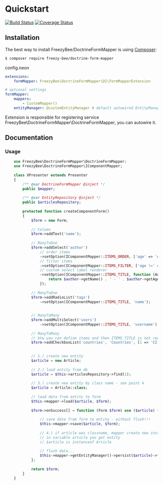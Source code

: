 Quickstart
==========

[![Build Status](https://travis-ci.org/FreezyBee/DoctrineFormMapper.svg?branch=master)](https://travis-ci.org/FreezyBee/DoctrineFormMapper)
[![Coverage Status](https://coveralls.io/repos/github/FreezyBee/DoctrineFormMapper/badge.svg?branch=master)](https://coveralls.io/github/FreezyBee/DoctrineFormMapper?branch=master)

Installation
------------

The best way to install FreezyBee/DoctrineFormMapper is using  [Composer](http://getcomposer.org/):

```sh
$ composer require freezy-bee/doctrine-form-mapper
```

config.neon

```yml
extensions:
    formMapper: FreezyBee\DoctrineFormMapper\DI\FormMapperExtension

# optional settings
formMapper:
    mappers:
        - CustomMapper()
    entityManager: @customEntityManager # default autowired EntityManagerInterface
```

Extension is responsible for registering service FreezyBee\DoctrineFormMapper\DoctrineFormMapper, you can autowire it.

Documentation
-------------

### Usage

```php
    use FreezyBee\DoctrineFormMapper\DoctrineFormMapper;
    use FreezyBee\DoctrineFormMapper\IComponentMapper;
    
    class XPresenter extends Presenter
    {
        /** @var DoctrineFormMapper @inject */
        public $mapper;
    
        /** @var EntityRepository @inject */
        public $articlesRepository;
        
        protected function createComponentForm()
        {
            $form = new Form;
    
            // Column
            $form->addText('name');
    
            // ManyToOne
            $form->addSelect('author')
                // order items
                ->setOption(IComponentMapper::ITEMS_ORDER, ['age' => 'ASC'])
                // filter items
                ->setOption(IComponentMapper::ITEMS_FILTER, ['age !=' => 0])
                // custom select label renderer
                ->setOption(IComponentMapper::ITEMS_TITLE, function (Author $author) {
                    return $author->getName() . ' - ' . $author->getAge();
                });
    
            // ManyToOne
            $form->addRadioList('tags')
                ->setOption(IComponentMapper::ITEMS_TITLE, 'name');
    
    
            // ManyToMany
            $form->addMultiSelect('users')
                ->setOption(IComponentMapper::ITEMS_TITLE, 'username');
    
            // ManyToMany
            // btw you can define items and then ITEMS_TITLE is not required
            $form->addCheckboxList('countries', 'Countries', [1 => 'CZ', 2 => 'SK']);
    
    
            // 1.) create new entity
            $article = new Article;
    
            // 2.) load entity from db
            $article = $this->articlesRepository->find(1);
            
            // 3.) create new entity by class name - see point 4
            $article = Article::class;
            
            // load data from entity to form
            $this->mapper->load($article, $form);
    
            $form->onSuccess[] = function (Form $form) use ($article) {
                
                // save data from form to entity - without flush!!!
                $this->mapper->save($article, $form);
                
                // 4.) if article was classname, mapper create new instance and
                // in variable article you get entity
                // $article is instanceof Article
                
                // flush data...
                $this->mapper->getEntityManager()->persist($article)->flush();
            };
    
            return $form;
        }
    }
```